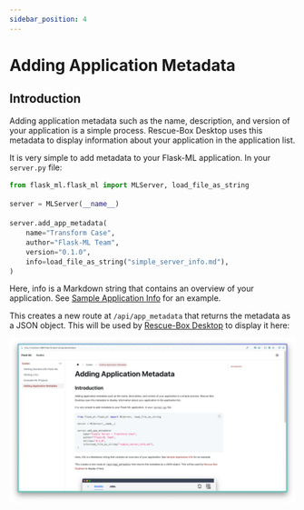 ```yaml
---
sidebar_position: 4
---
```


# Adding Application Metadata

## Introduction

Adding application metadata such as the name, description, and version of your application is a simple process. Rescue-Box Desktop uses this metadata to display information about your application in the application list.

It is very simple to add metadata to your Flask-ML application. In your `server.py` file:

```python
from flask_ml.flask_ml import MLServer, load_file_as_string

server = MLServer(__name__)

server.add_app_metadata(
    name="Transform Case",
    author="Flask-ML Team",
    version="0.1.0",
    info=load_file_as_string("simple_server_info.md"),
)
```

Here, info is a Markdown string that contains an overview of your application. See [Sample Application Info](https://github.com/UMass-Rescue/Flask-ML/blob/master/simple_server_info.md) for an example.

This creates a new route at `/api/app_metadata` that returns the metadata as a JSON object. This will be used by [Rescue-Box Desktop](https://github.com/UMass-Rescue/RescueBox-Desktop) to display it here:

![](/img/sample_markdown_app_metadata.png)
